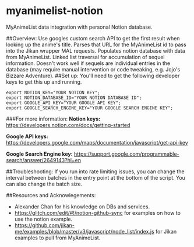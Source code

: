 # myanimelist-notion
MyAnimeList data integration with personal Notion database.

##Overview:
Use googles custom search API to get the first result when looking up the anime's title. 
Parses that URL for the MyAnimeList id to pass into the Jikan wrapper MAL requests.
Populates notion database with data from MyAnimeList.
Linked list traversal for accumulation of sequel information. Doesn't work well if sequels are individual entries in the database (may require manual intervention or code tweaking, e.g. Jojo's Bizzare Adventure).
##Set up:
You'll need to get the following developer keys to get this up and running.
```
export NOTION_KEY="YOUR NOTION KEY";
export NOTION_DATABASE_ID="YOUR NOTION DATABASE ID";
export GOOGLE_API_KEY="YOUR GOOGLE API KEY";
export GOOGLE_SEARCH_ENGINE_KEY="YOUR GOOGLE SEARCH ENGINE KEY";
```

###For more information:
**Notion keys:**
https://developers.notion.com/docs/getting-started

**Google API keys:**
https://developers.google.com/maps/documentation/javascript/get-api-key

**Google Search Engine key:**
https://support.google.com/programmable-search/answer/2649143?hl=en

##Troubleshooting:
If you run into rate limiting issues, you can change the interval between batches in the entry point at the bottom of the script. You can also change the batch size.

##Resources and Acknowlegements:
* Alexander Chan for his knowledge on DBs and services.
* https://glitch.com/edit/#!/notion-github-sync for examples on how to use the notion example.
* https://github.com/jikan-me/examples/blob/master/v3/javascript/node_list/index.js for Jikan examples to pull from MyAnimeList.
